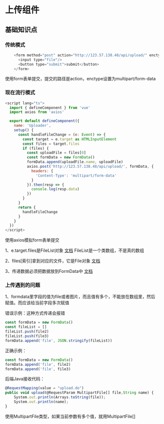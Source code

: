 # 上传组件

## 基础知识点

### 传统模式

```js
    <form method="post" action="http://123.57.138.48/api/upload/" enctype="multipart/form-data" >
      <input type="file"/>
      <button type="submit">submit</button>
    </form>
```

使用form表单提交，提交的路径是action，enctype设置为multipart/form-data

### 现在流行模式

```js
<script lang="ts">
  import { defineComponent } from 'vue'
  import axios from 'axios'

  export default defineComponent({
    name: 'Uploader',
    setup() {
      const handleFileChange = (e: Event) => {
        const target = e.target as HTMLInputElement
        const files = target.files
        if (files) {
          const uploadFile = files[0]
          const formData = new FormData()
          formData.append(uploadFile.name, uploadFile)
          axios.post('http://123.57.138.48/api/upload/', formData, {
            headers: {
              'Content-Type': 'multipart/form-data'
            }
          }).then(resp => {
            console.log(resp.data)
          })
        }
      }
      return {
        handleFileChange
      }
    }
  })
</script>
```
使用axios模拟form表单提交

1、e.target.files是FileList对象 [文档](https://developer.mozilla.org/zh-CN/docs/Web/API/FileList) FileList是一个类数组，不是真的数组

2、files[索引]拿到对应的文件，它是File对象 [文档](https://developer.mozilla.org/zh-CN/docs/Web/API/File)

3、传递数据必须把数据放到FormData中 [文档](https://developer.mozilla.org/zh-CN/docs/Web/API/FormData)

### 上传遇到的问题

1、formdata里字段的值为file或者图片，而且值有多个，不能放在数组里，然后赋值。而应该给当前字段多次赋值

错误示例：这种方式传递会报错
```js
const formData = new FormData()
const fileList = []
fileList.push(file2)
fileList.push(file3)
formData.append('file', JSON.stringify(fileList))
```

正确示例：
```js
const formData = new FormData()
formData.append('file', file2)
formData.append('file', file3)
```

后端Java接收代码：
```js
@RequestMapping(value = "upload.do")
public void upload(@RequestParam MultipartFile[] file,String name) {
    System.out.println(Arrays.toString(file));
    System.out.println(name);
}
```
使用MultipartFile类型，如果当前参数有多个值，就用MultipartFile[]

